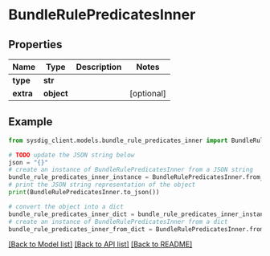 # BundleRulePredicatesInner


## Properties

Name | Type | Description | Notes
------------ | ------------- | ------------- | -------------
**type** | **str** |  | 
**extra** | **object** |  | [optional] 

## Example

```python
from sysdig_client.models.bundle_rule_predicates_inner import BundleRulePredicatesInner

# TODO update the JSON string below
json = "{}"
# create an instance of BundleRulePredicatesInner from a JSON string
bundle_rule_predicates_inner_instance = BundleRulePredicatesInner.from_json(json)
# print the JSON string representation of the object
print(BundleRulePredicatesInner.to_json())

# convert the object into a dict
bundle_rule_predicates_inner_dict = bundle_rule_predicates_inner_instance.to_dict()
# create an instance of BundleRulePredicatesInner from a dict
bundle_rule_predicates_inner_from_dict = BundleRulePredicatesInner.from_dict(bundle_rule_predicates_inner_dict)
```
[[Back to Model list]](../README.md#documentation-for-models) [[Back to API list]](../README.md#documentation-for-api-endpoints) [[Back to README]](../README.md)


